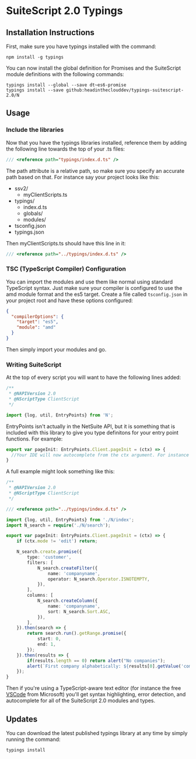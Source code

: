 # SuiteScript 2.0 Typings

## Installation Instructions

First, make sure you have typings installed with the command:

`npm install -g typings`

You can now install the global definition for Promises and the SuiteScript module definitions with the following commands:

```shell
typings install --global --save dt~es6-promise
typings install --save github:headintheclouddev/typings-suitescript-2.0/N
```

## Usage

### Include the libraries

Now that you have the typings libraries installed, reference them by adding the following line towards the top of your .ts files:

```typescript
/// <reference path="typings/index.d.ts" />
```

The path attribute is a relative path, so make sure you specify an accurate path based on that. For instance say your project looks like this:

- ssv2/
  - myClientScripts.ts
- typings/
  - index.d.ts
  - globals/
  - modules/
- tsconfig.json
- typings.json

Then myClientScripts.ts should have this line in it:

```typescript
/// <reference path="../typings/index.d.ts" />
```

### TSC (TypeScript Compiler) Configuration

You can import the modules and use them like normal using standard TypeScript syntax. Just make sure your compiler is configured to use the amd module format and the es5 target. Create a file called `tsconfig.json` in your project root and have these options configured:

```json
{
  "compilerOptions": {
    "target": "es5",
    "module": "amd"
  }
}
```

Then simply import your modules and go.

### Writing SuiteScript

At the top of every script you will want to have the following lines added:

```typescript
/**
 * @NAPIVersion 2.0
 * @NScriptType ClientScript
 */

import {log, util, EntryPoints} from 'N';
```

EntryPoints isn't actually in the NetSuite API, but it is something that is included with this library to give you type definitons for your entry point functions. For example:

```typescript
export var pageInit: EntryPoints.Client.pageInit = (ctx) => {
  //Your IDE will now autocomplete from the ctx argument. For instance use this to access ctx.mode and ctx.currentRecord in this pageInit example
}
```

A full example might look something like this:

```typescript
/**
 * @NAPIVersion 2.0
 * @NScriptType ClientScript
 */

/// <reference path="../typings/index.d.ts" />

import {log, util, EntryPoints} from './N/index';
import N_search = require('./N/search');

export var pageInit: EntryPoints.Client.pageInit = (ctx) => {
    if (ctx.mode != 'edit') return;

    N_search.create.promise({
        type: 'customer',
        filters: [
            N_search.createFilter({
                name: 'companyname',
                operator: N_search.Operator.ISNOTEMPTY,
            }),
        ],
        columns: [
            N_search.createColumn({
                name: 'companyname',
                sort: N_search.Sort.ASC,
            }),
        ],
    }).then(search => {
        return search.run().getRange.promise({
            start: 0,
            end: 1,
        });
    }).then(results => {
        if(results.length == 0) return alert("No companies");
        alert(`First company alphabetically: ${results[0].getValue('companyname')}`);
    });
}
```

Then if you're using a TypeScript-aware text editor (for instance the free [VSCode](https://code.visualstudio.com/) from Microsoft) you'll get syntax highlighting, error detection, and autocomplete for all of the SuiteScript 2.0 modules and types.

## Updates

You can download the latest published typings library at any time by simply running the command:

`typings install`